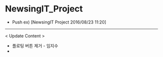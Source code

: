 # NewsingIT_Project

* Push ex) [NewsingIT Project 2016/08/23 11:20]

-----------------------------------------

< Update Content >

* 플로팅 버튼 제거 - 임지수
* 
